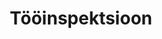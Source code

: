 ---
title: Tööinspektsioon
maintainer_name: Kaimo Halop
maintainer_email: kaimo.halop@ti.ee
description: '' 
twitter: ''
---